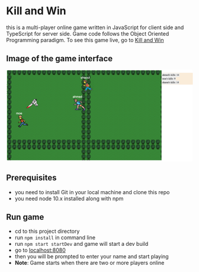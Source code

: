 # Kill and Win
this is a multi-player online game written in JavaScript for client side and TypeScript for server side. Game code follows the Object Oriented Programming paradigm. To see this game live, go to [Kill and Win](https://kill-and-win.herokuapp.com/)

## Image of the game interface
![Game](src/client/views/kill-and-win.png)

## Prerequisites
-   you need to install Git in your local machine and clone this repo
-   you need node 10.x installed along with npm

## Run game
- cd to this project directory
- run `npm install` in command line
- run `npm start startDev` and game will start a dev build
- go to [localhost:8080](http://localhost:8080)
- then you will be prompted to enter your name and start playing
- **Note**: Game starts when there are two or more players online

